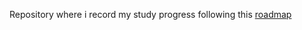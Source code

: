 Repository where i record my study progress following this [roadmap](https://roadmap.sh/computer-science)
